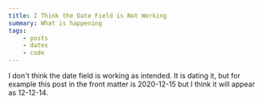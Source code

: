 ```yaml
---
title: I Think the Date Field is Not Working
summary: What is happening
tags: 
    - posts
    - dates
    - code
---
```


I don't think the date field is working as intended. It is dating it, but for example this post in the front matter is 2020-12-15 but I think it will appear as 12-12-14.